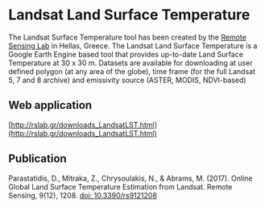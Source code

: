 Landsat Land Surface Temperature
====================
The Landsat Surface Temperature tool has been created by the [Remote Sensing Lab](https://http://rslab.gr/) in Hellas, Greece. The Landsat Land Surface Temperature is a Google Earth Engine based tool that provides up-to-date Land Surface Temperature at 30 x 30 m. Datasets are available for downloading at user defined polygon (at any area of the globe), time frame (for the full Landsat 5, 7 and 8 archive) and emissivity source (ASTER, MODIS, NDVI-based)  

## Web application

[http://rslab.gr/downloads_LandsatLST.html](http://rslab.gr/downloads_LandsatLST.html)

## Publication

Parastatidis, D., Mitraka, Z., Chrysoulakis, N., & Abrams, M. (2017). Online Global Land Surface Temperature Estimation from Landsat. Remote Sensing, 9(12), 1208. [doi: 10.3390/rs9121208](https://doi.org/10.3390/rs9121208)
